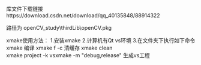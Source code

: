 库文件下载链接https://download.csdn.net/download/qq_40135848/88914322

路径为  openCV_study\thirdLib\openCV.pkg

xmake使用方法：
1.安装xmake
2.计算机有Qt vs环境
3.在文件夹下执行如下命令
xmake    编译
xmake f -c   清缓存
xmake clean  
xmake project -k vsxmake -m "debug,release"   生成vs工程